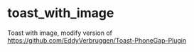 # toast_with_image
Toast with image, modify version of https://github.com/EddyVerbruggen/Toast-PhoneGap-Plugin
